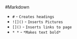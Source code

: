 #Markdown

* `#` - `Creates headings`
* `![]()` - `Inserts Pictures`
* `[]()` - `Inserts links to page`
* `* *` - `*Makes text bold*`

